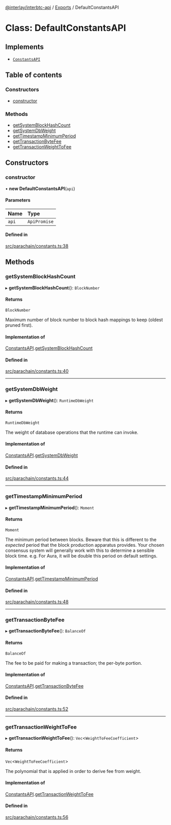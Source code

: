 [@interlay/interbtc-api](/README.md) / [Exports](/modules.md) / DefaultConstantsAPI

# Class: DefaultConstantsAPI

## Implements

- [`ConstantsAPI`](/interfaces/ConstantsAPI.md)

## Table of contents

### Constructors

- [constructor](/classes/DefaultConstantsAPI.md#constructor)

### Methods

- [getSystemBlockHashCount](/classes/DefaultConstantsAPI.md#getsystemblockhashcount)
- [getSystemDbWeight](/classes/DefaultConstantsAPI.md#getsystemdbweight)
- [getTimestampMinimumPeriod](/classes/DefaultConstantsAPI.md#gettimestampminimumperiod)
- [getTransactionByteFee](/classes/DefaultConstantsAPI.md#gettransactionbytefee)
- [getTransactionWeightToFee](/classes/DefaultConstantsAPI.md#gettransactionweighttofee)

## Constructors

### constructor

• **new DefaultConstantsAPI**(`api`)

#### Parameters

| Name | Type |
| :------ | :------ |
| `api` | `ApiPromise` |

#### Defined in

[src/parachain/constants.ts:38](https://github.com/interlay/interbtc-api/blob/5eab153/src/parachain/constants.ts#L38)

## Methods

### getSystemBlockHashCount

▸ **getSystemBlockHashCount**(): `BlockNumber`

#### Returns

`BlockNumber`

Maximum number of block number to block hash mappings to keep (oldest pruned first).

#### Implementation of

[ConstantsAPI](/interfaces/ConstantsAPI.md).[getSystemBlockHashCount](/interfaces/ConstantsAPI.md#getsystemblockhashcount)

#### Defined in

[src/parachain/constants.ts:40](https://github.com/interlay/interbtc-api/blob/5eab153/src/parachain/constants.ts#L40)

___

### getSystemDbWeight

▸ **getSystemDbWeight**(): `RuntimeDbWeight`

#### Returns

`RuntimeDbWeight`

The weight of database operations that the runtime can invoke.

#### Implementation of

[ConstantsAPI](/interfaces/ConstantsAPI.md).[getSystemDbWeight](/interfaces/ConstantsAPI.md#getsystemdbweight)

#### Defined in

[src/parachain/constants.ts:44](https://github.com/interlay/interbtc-api/blob/5eab153/src/parachain/constants.ts#L44)

___

### getTimestampMinimumPeriod

▸ **getTimestampMinimumPeriod**(): `Moment`

#### Returns

`Moment`

The minimum period between blocks. Beware that this is different to the *expected* period
that the block production apparatus provides. Your chosen consensus system will generally
work with this to determine a sensible block time. e.g. For Aura, it will be double this
period on default settings.

#### Implementation of

[ConstantsAPI](/interfaces/ConstantsAPI.md).[getTimestampMinimumPeriod](/interfaces/ConstantsAPI.md#gettimestampminimumperiod)

#### Defined in

[src/parachain/constants.ts:48](https://github.com/interlay/interbtc-api/blob/5eab153/src/parachain/constants.ts#L48)

___

### getTransactionByteFee

▸ **getTransactionByteFee**(): `BalanceOf`

#### Returns

`BalanceOf`

The fee to be paid for making a transaction; the per-byte portion.

#### Implementation of

[ConstantsAPI](/interfaces/ConstantsAPI.md).[getTransactionByteFee](/interfaces/ConstantsAPI.md#gettransactionbytefee)

#### Defined in

[src/parachain/constants.ts:52](https://github.com/interlay/interbtc-api/blob/5eab153/src/parachain/constants.ts#L52)

___

### getTransactionWeightToFee

▸ **getTransactionWeightToFee**(): `Vec`<`WeightToFeeCoefficient`\>

#### Returns

`Vec`<`WeightToFeeCoefficient`\>

The polynomial that is applied in order to derive fee from weight.

#### Implementation of

[ConstantsAPI](/interfaces/ConstantsAPI.md).[getTransactionWeightToFee](/interfaces/ConstantsAPI.md#gettransactionweighttofee)

#### Defined in

[src/parachain/constants.ts:56](https://github.com/interlay/interbtc-api/blob/5eab153/src/parachain/constants.ts#L56)
